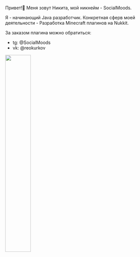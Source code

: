 Привет!👋
Меня зовут Никита, мой никнейм - SocialMoods.

Я - начинающий Java разработчик.
Конкретная сферв моей деятельности - Разработка Minecraft плагинов на Nukkit.

За заказом плагина можно обратиться:
- tg: @SocialMoods
- vk: @reokurkov

<img src="https://github-readme-stats.vercel.app/api/wakatime?username=SocialMoods&layout=compact&theme=react" width=40%>
